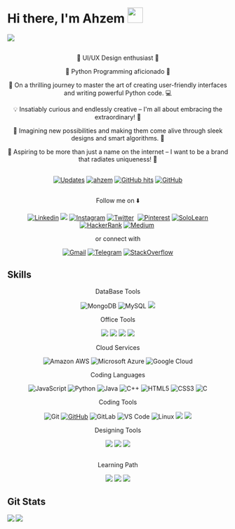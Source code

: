# Hi there, I'm Ahzem <img src="https://media.giphy.com/media/hvRJCLFzcasrR4ia7z/giphy.gif" width="35px"></a>

<a><img align="center" src="https://github.com/Ahzem/Ahzem/assets/123859613/8d58ef82-2acf-4c04-9db3-5f3be2f3cc49"></a>

##  

<p align="center">🎨 UI/UX Design enthusiast 🎨</p>
<p align="center">🐍 Python Programming aficionado 🐍</p>
<p align="center">🚀 On a thrilling journey to master the art of creating user-friendly interfaces and writing powerful Python code. 💻</p>
<p align="center">💡 Insatiably curious and endlessly creative – I'm all about embracing the extraordinary! 🌟</p>
<p align="center">🔮 Imagining new possibilities and making them come alive through sleek designs and smart algorithms. 🌈</p>
<p align="center">🌟 Aspiring to be more than just a name on the internet – I want to be a brand that radiates uniqueness! 🚀</p>

##  

<p align="center">
    <a href="https://github.com/ahzem?tab=followers" target="_blank"><img alt="Updates" src="https://img.shields.io/badge/--000000?style=flat-square&logo=RSS&logoColor=white"></a>
    <a href="https://github.com/ahzem" target="_blank"><img alt="ahzem" src="https://badges.pufler.dev/visits/ahzem/ahzem?logo=GitHub&label=visits&color=success&logoColor=white&style=flat-square"/></a>
    <a href="https://github.com/ahzem/ahzem" target="_blank"><img alt="GitHub hits" src="https://img.shields.io/github/last-commit/ahzem/ahzem?label=profile%20updated&style=flat-square"></a>
    <a href="https://github.com/ahzem" target="_blank"><img alt="GitHub" src="https://img.shields.io/github/followers/Ahzem?label=Follow&style=social"></a>
</p>

## 

<p align="center">Follow me on ⬇️ </p>

<p align="center">
  <a href="https://www.linkedin.com/in/Ahzem/" target="_blank" class="follow-button"><img alt="Linkedin" src="https://img.shields.io/badge/LinkedIn-0077B5?style=for-the-badge&logo=linkedin&logoColor=white"></a>
  <a href="https://www.facebook.com/mfm.ahzem"><img src="https://img.shields.io/badge/Facebook-1877F2?style=for-the-badge&logo=facebook&logoColor=white"></a>
  <a href="https://www.instagram.com/_ahzem_" target="_blank"><img alt="Instagram" src="https://img.shields.io/badge/Instagram-E4405F?style=for-the-badge&logo=instagram&logoColor=white"></a>
  <a href="https://twitter.com/intent/follow?screen_name=_ahzem_" target="_blank"><img alt="Twitter" src="https://img.shields.io/badge/Twitter-1DA1F2?style=for-the-badge&logo=twitter&logoColor=white"></a>
  <a href="" target="_blank"><img alt="" src=""></a>
  <a href="https://www.pinterest.com/ahzem1422/" target="_blank"><img alt="Pinterest" src="https://img.shields.io/badge/Pinterest-%23E60023.svg?&style=for-the-badge&logo=Pinterest&logoColor=white"></a>
  <a href="https://www.sololearn.com/profile/28196391" target="_blank"><img alt="SoloLearn" src="https://img.shields.io/badge/-Sololearn-3a464b?style=for-the-badge&logo=Sololearn&logoColor=white"></a>
  <a href="https://www.hackerrank.com/ahzem?hr_r=1" target="_blank"><img alt="HackerRank" src="https://img.shields.io/badge/-Hackerrank-2EC866?style=for-the-badge&logo=HackerRank&logoColor=white"></a>
  <a href="https://medium.com/@ahzem" target="_blank"><img alt="Medium" src="https://img.shields.io/badge/Medium-12100E?style=for-the-badge&logo=medium&logoColor=white"></a>
  <a href="" target="_blank"><img alt="" src=""></a>
  
</p>

<p align="center"> or connect with </p>

<p align="center">
  <a href="mailto:ahzemkingster1422@gmail.com" target="_blank"><img alt="Gmail" src="https://img.shields.io/badge/Gmail-D14836?style=for-the-badge&logo=gmail&logoColor=white"></a>
  <a href="https://t.me/mfm_ahzem" target="_blank"><img alt="Telegram" src="https://img.shields.io/badge/Telegram-2CA5E0?style=for-the-badge&logo=telegram&logoColor=white"></a>
  <a href="https://stackoverflow.com/users/21335921/ahzem?tab=profile" target="_blank"><img alt="StackOverflow" src="https://img.shields.io/badge/Stack_Overflow-FE7A16?style=for-the-badge&logo=stack-overflow&logoColor=white"></a>
</p>

##  Skills
<p align="center" style="Bold">DataBase Tools</p>

<p align="center">
  <a><img alt="MongoDB" src="https://img.shields.io/badge/MongoDB-4EA94B?style=for-the-badge&logo=mongodb&logoColor=white"></a>
  <a><img alt="MySQL" src="https://img.shields.io/badge/MySQL-00000F?style=for-the-badge&logo=mysql&logoColor=white"></a>
  <a><img src="https://img.shields.io/badge/Microsoft_Access-A4373A?style=for-the-badge&logo=microsoft-access&logoColor=white"></a>
</p>

<p align="center" style="Bold">Office Tools</p>

<p align="center">
  <a><img src="https://img.shields.io/badge/Microsoft_Excel-217346?style=for-the-badge&logo=microsoft-excel&logoColor=white"></a>
  <a><img src="https://img.shields.io/badge/Microsoft_PowerPoint-B7472A?style=for-the-badge&logo=microsoft-powerpoint&logoColor=white"></a>
  <a><img src="https://img.shields.io/badge/Microsoft_Word-2B579A?style=for-the-badge&logo=microsoft-word&logoColor=white"></a>
  <a><img src="https://img.shields.io/badge/Microsoft_Office-D83B01?style=for-the-badge&logo=microsoft-office&logoColor=white"></a>
</p>

<p align="center" style="Bold">Cloud Services</p>

<p align="center">
  <a><img alt="Amazon AWS" src="https://img.shields.io/badge/Amazon_AWS-232F3E?style=for-the-badge&logo=amazon-aws&logoColor=white"></a>
  <a><img alt="Microsoft Azure" src="https://img.shields.io/badge/Microsoft_Azure-0089D6?style=for-the-badge&logo=microsoft-azure&logoColor=white"></a>
  <a><img alt="Google Cloud" src="https://img.shields.io/badge/Google_Cloud-4285F4?style=for-the-badge&logo=google-cloud&logoColor=white"></a>
</p>

<p align="center" style="Bold">Coding Languages</p>

<p align="center">
  <a><img alt="JavaScript" src="https://img.shields.io/badge/JavaScript-F7DF1E?style=for-the-badge&logo=javascript&logoColor=black"></a>
  <a><img alt="Python" src="https://img.shields.io/badge/Python-3776AB?style=for-the-badge&logo=python&logoColor=white"></a>
  <a><img alt="Java" src="https://img.shields.io/badge/Java-ED8B00?style=for-the-badge&logo=openjdk&logoColor=white"></a>
  <a><img alt="C++" src="https://img.shields.io/badge/C%2B%2B-00599C?style=for-the-badge&logo=c%2B%2B&logoColor=white"></a>
  <a><img alt="HTML5" src="https://img.shields.io/badge/HTML-239120?style=for-the-badge&logo=html5&logoColor=white"></a>
  <a><img alt="CSS3" src="https://img.shields.io/badge/CSS-239120?&style=for-the-badge&logo=css3&logoColor=white"></a>
  <a><img alt="C" src="https://img.shields.io/badge/C-00599C?style=for-the-badge&logo=c&logoColor=white"></a>
</p>

<p align="center" style="Bold">Coding Tools</p>

<p align="center">
  <a><img alt="Git" src="https://img.shields.io/badge/GIT-E44C30?style=for-the-badge&logo=git&logoColor=white"></a>
  <a href="https://github.com/ahzem"><img alt="GitHub" src="https://img.shields.io/badge/GitHub-100000?style=for-the-badge&logo=github&logoColor=white"></a>
  <a><img alt="GitLab" src="https://img.shields.io/badge/GitLab-330F63?style=for-the-badge&logo=gitlab&logoColor=white"></a>
  <a><img alt="VS Code" src="https://img.shields.io/badge/Visual_Studio_Code-0078D4?style=for-the-badge&logo=visual%20studio%20code&logoColor=white"></a>
  <a><img alt="Linux" src="https://img.shields.io/badge/Linux-FCC624?style=for-the-badge&logo=linux&logoColor=black"></a>
  <a><img src="https://img.shields.io/badge/Android-3DDC84?style=for-the-badge&logo=android&logoColor=white"></a>
  <a><img src="https://img.shields.io/badge/Windows-0078D6?style=for-the-badge&logo=windows&logoColor=white"></a>
</p>

<p align="center" style="Bold">Designing Tools</p>

<p align="center">
  <a><img src="https://img.shields.io/badge/Figma-F24E1E?style=for-the-badge&logo=figma&logoColor=white"></a>
  <a><img src="https://img.shields.io/badge/Canva-%2300C4CC.svg?&style=for-the-badge&logo=Canva&logoColor=white"></a>
  <a><img src="https://img.shields.io/badge/Adobe%20Illustrator-FF9A00?style=for-the-badge&logo=adobe%20illustrator&logoColor=white"></a>
</p>

##  

<p align="center" style="Bold">Learning Path</p>

<p align="center">
  <a><img src="https://img.shields.io/badge/Coursera-0056D2?style=for-the-badge&logo=Coursera&logoColor=white"></a>
  <a><img src="https://img.shields.io/badge/Udemy-EC5252?style=for-the-badge&logo=Udemy&logoColor=white"></a>
  <a><img src="https://img.shields.io/badge/-Sololearn-3a464b?style=for-the-badge&logo=Sololearn&logoColor=white"></a>
</p>

## Git Stats

<p><img align="left" src="https://github-readme-stats.vercel.app/api?username=ahzem&theme=blue-green" /></p>
<p><img src="https://github-readme-stats.vercel.app/api/top-langs/?username=ahzem&theme=blue-green" /></p>

